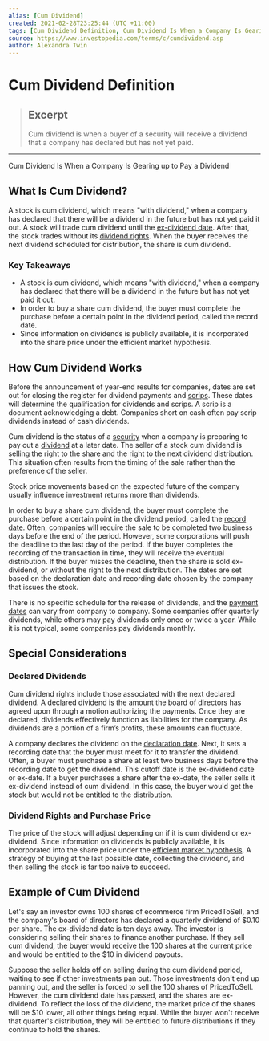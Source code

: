 ```yaml
---
alias: [Cum Dividend]
created: 2021-02-28T23:25:44 (UTC +11:00)
tags: [Cum Dividend Definition, Cum Dividend Is When a Company Is Gearing up to Pay a Dividend]
source: https://www.investopedia.com/terms/c/cumdividend.asp
author: Alexandra Twin
---
```


# Cum Dividend Definition

> ## Excerpt
> Cum dividend is when a buyer of a security will receive a dividend that a company has declared but has not yet paid.

---

Cum Dividend Is When a Company Is Gearing up to Pay a Dividend
## What Is Cum Dividend?

A stock is cum dividend, which means "with dividend," when a company has declared that there will be a dividend in the future but has not yet paid it out. A stock will trade cum dividend until the [ex-dividend date](https://www.investopedia.com/video/play/ex-dividend-date/). After that, the stock trades without its [dividend rights](https://www.investopedia.com/articles/stocks/07/dividend_implications.asp). When the buyer receives the next dividend scheduled for distribution, the share is cum dividend.

### Key Takeaways

-   A stock is cum dividend, which means "with dividend," when a company has declared that there will be a dividend in the future but has not yet paid it out.
-   In order to buy a share cum dividend, the buyer must complete the purchase before a certain point in the dividend period, called the record date.
-   Since information on dividends is publicly available, it is incorporated into the share price under the efficient market hypothesis.

## How Cum Dividend Works

Before the announcement of year-end results for companies, dates are set out for closing the register for dividend payments and [scrips](https://www.investopedia.com/terms/s/scrip.asp). These dates will determine the qualification for dividends and scrips. A scrip is a document acknowledging a debt. Companies short on cash often pay scrip dividends instead of cash dividends.

Cum dividend is the status of a [security](https://www.investopedia.com/terms/s/security.asp) when a company is preparing to pay out a [dividend](https://www.investopedia.com/terms/d/dividend.asp) at a later date. The seller of a stock cum dividend is selling the right to the share and the right to the next dividend distribution. This situation often results from the timing of the sale rather than the preference of the seller.

Stock price movements based on the expected future of the company usually influence investment returns more than dividends.

In order to buy a share cum dividend, the buyer must complete the purchase before a certain point in the dividend period, called the [record date](https://www.investopedia.com/terms/r/recorddate.asp). Often, companies will require the sale to be completed two business days before the end of the period. However, some corporations will push the deadline to the last day of the period. If the buyer completes the recording of the transaction in time, they will receive the eventual distribution. If the buyer misses the deadline, then the share is sold ex-dividend, or without the right to the next distribution. The dates are set based on the declaration date and recording date chosen by the company that issues the stock.

There is no specific schedule for the release of dividends, and the [payment dates](https://www.investopedia.com/terms/p/paymentdate.asp) can vary from company to company. Some companies offer quarterly dividends, while others may pay dividends only once or twice a year. While it is not typical, some companies pay dividends monthly.

## Special Considerations

### Declared Dividends

Cum dividend rights include those associated with the next declared dividend. A declared dividend is the amount the board of directors has agreed upon through a motion authorizing the payments. Once they are declared, dividends effectively function as liabilities for the company. As dividends are a portion of a firm’s profits, these amounts can fluctuate.

A company declares the dividend on the [declaration date](https://www.investopedia.com/terms/d/declarationdate.asp). Next, it sets a recording date that the buyer must meet for it to transfer the dividend. Often, a buyer must purchase a share at least two business days before the recording date to get the dividend. This cutoff date is the ex-dividend date or ex-date. If a buyer purchases a share after the ex-date, the seller sells it ex-dividend instead of cum dividend. In this case, the buyer would get the stock but would not be entitled to the distribution.

### Dividend Rights and Purchase Price

The price of the stock will adjust depending on if it is cum dividend or ex-dividend. Since information on dividends is publicly available, it is incorporated into the share price under the [efficient market hypothesis](https://www.investopedia.com/terms/e/efficientmarkethypothesis.asp). A strategy of buying at the last possible date, collecting the dividend, and then selling the stock is far too naive to succeed.

## Example of Cum Dividend

Let's say an investor owns 100 shares of ecommerce firm PricedToSell, and the company's board of directors has declared a quarterly dividend of $0.10 per share. The ex-dividend date is ten days away. The investor is considering selling their shares to finance another purchase. If they sell cum dividend, the buyer would receive the 100 shares at the current price and would be entitled to the $10 in dividend payouts.

Suppose the seller holds off on selling during the cum dividend period, waiting to see if other investments pan out. Those investments don't end up panning out, and the seller is forced to sell the 100 shares of PricedToSell. However, the cum dividend date has passed, and the shares are ex-dividend. To reflect the loss of the dividend, the market price of the shares will be $10 lower, all other things being equal. While the buyer won't receive that quarter's distribution, they will be entitled to future distributions if they continue to hold the shares.
